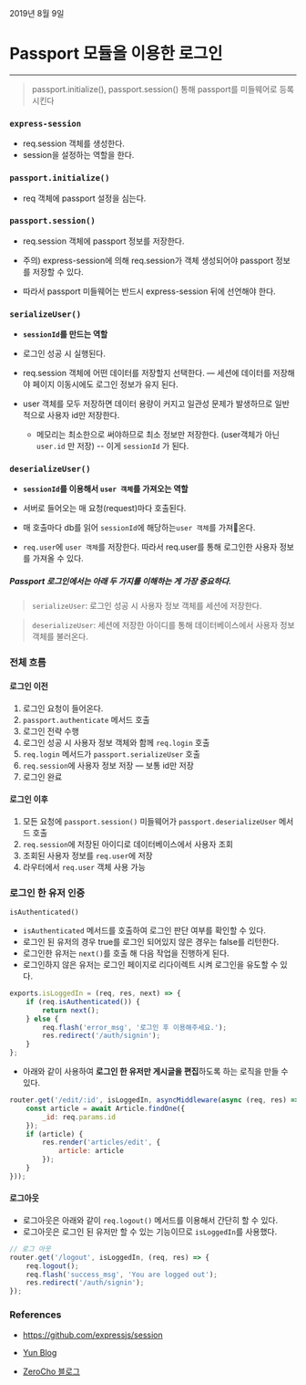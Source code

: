 2019년 8월 9일

# Passport 모듈을 이용한 로그인

---

> passport.initialize(), passport.session() 통해 passport를 미들웨어로 등록시킨다

### `express-session`

- req.session 객체를 생성한다.
- session을 설정하는 역할을 한다.

### `passport.initialize()`

- req 객체에 passport 설정을 심는다.

### `passport.session()` 

- req.session 객체에 passport 정보를 저장한다.

- 주의) express-session에 의해 req.session가 객체 생성되어야 passport 정보를 저장할 수 있다.

- 따라서 passport 미들웨어는 반드시 express-session 뒤에 선언해야 한다.

### `serializeUser()`

- **`sessionId`를 만드는 역할**

- 로그인 성공 시 실행된다.

- req.session 객체에 어떤 데이터를 저장할지 선택한다.  — 세션에 데이터를 저장해야 페이지 이동시에도 로그인 정보가 유지 된다.

- user 객체를 모두 저장하면 데이터 용량이 커지고 일관성 문제가 발생하므로 일반적으로 사용자 id만 저장한다.
    - 메모리는 최소한으로 써야하므로 최소 정보만 저장한다. (user객체가 아닌 `user.id` 만 저장) -- 이게 `sessionId` 가 된다.

### `deserializeUser()`

- **`sessionId`를 이용해서 `user 객체`를 가져오는 역할**

- 서버로 들어오는 매 요청(request)마다 호출된다.
- 매 호출마다 db를 읽어 `sessionId`에 해당하는`user 객체`를 가져온다.
- `req.user`에 `user 객체`를 저장한다. 따라서 req.user를 통해 로그인한 사용자 정보를 가져올 수 있다.


##### Passport 로그인에서는 아래 두 가지를 이해하는 게 가장 중요하다.

> `serializeUser`: 로그인 성공 시 사용자 정보 객체를 세션에 저장한다.

> `deserializeUser`: 세션에 저장한 아이디를 통해 데이터베이스에서 사용자 정보 객체를 불러온다.

### 전체 흐름

#### 로그인 이전

1. 로그인 요청이 들어온다.
2. `passport.authenticate` 메서드 호출
3. 로그인 전략 수행
4. 로그인 성공 시 사용자 정보 객체와 함께 `req.login` 호출
5. `req.login` 메서드가 `passport.serializeUser` 호출
6. `req.session`에 사용자 정보 저장 — 보통 id만 저장
7. 로그인 완료

#### 로그인 이후

1. 모든 요청에 `passport.session()` 미들웨어가 `passport.deserializeUser` 메서드 호출
2. `req.session`에 저장된 아이디로 데이터베이스에서 사용자 조회
3. 조회된 사용자 정보를 `req.user`에 저장
4. 라우터에서 `req.user` 객체 사용 가능

### 로그인 한 유저 인증

`isAuthenticated()`

- `isAuthenticated` 메서드를 호출하여 로그인 판단 여부를 확인할 수 있다.
- 로그인 된 유저의 경우 true를 로그인 되어있지 않은 경우는 false를 리턴한다.
- 로그인한 유저는 `next()`를 호출 해 다음 작업을 진행하게 된다.
- 로그인하지 않은 유저는 로그인 페이지로 리다이렉트 시켜 로그인을 유도할 수 있다.

```javascript
exports.isLoggedIn = (req, res, next) => {
    if (req.isAuthenticated()) {
        return next();
    } else {
        req.flash('error_msg', '로그인 후 이용해주세요.');
        res.redirect('/auth/signin');
    }
};
```

- 아래와 같이 사용하여 **로그인 한 유저만 게시글을 편집**하도록 하는 로직을 만들 수 있다.

```javascript
router.get('/edit/:id', isLoggedIn, asyncMiddleware(async (req, res) => {
    const article = await Article.findOne({
        _id: req.params.id
    });
    if (article) {
        res.render('articles/edit', {
            article: article
        });
    }
}));
```

#### 로그아웃

- 로그아웃은 아래와 같이 `req.logout()` 메서드를 이용해서 간단히 할 수 있다.
- 로그아웃은 로그인 된 유저만 할 수 있는 기능이므로 `isLoggedIn`를 사용했다.

```javascript
// 로그 아웃
router.get('/logout', isLoggedIn, (req, res) => {
    req.logout();
    req.flash('success_msg', 'You are logged out');
    res.redirect('/auth/signin');
});
```

### References

- https://github.com/expressjs/session

- [Yun Blog](https://cheese10yun.github.io/Passport-part1/)

- [ZeroCho 블로그](https://www.zerocho.com/category/NodeJS/post/57b7101ecfbef617003bf457)
